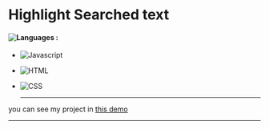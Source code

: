 # Highlight Searched text

#### ![Languages](https://img.shields.io/github/languages/count/zeynab-jalalian/Highlight-Searched_text) :
 - ![Javascript](https://img.shields.io/badge/javascript-yellow) 
 - ![HTML](https://img.shields.io/badge/Html-orange)
 - ![CSS](https://img.shields.io/badge/Css-blue)

      ---
 you can see my project in [this demo](https://zeynab-jalalian.github.io/Highlight-Searched_text/)
  ___



